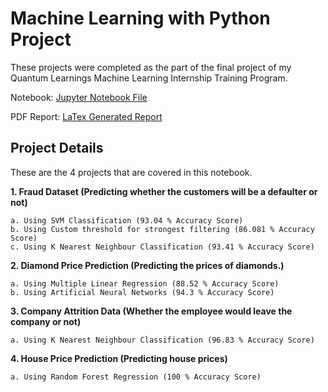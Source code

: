 # Machine Learning with Python Project
These projects were completed as the part of the final project of my Quantum Learnings Machine Learning Internship Training Program.

Notebook: [Jupyter Notebook File](./Machine%20Learning%20with%20Python%20Project.ipynb)

PDF Report: [LaTex Generated Report](./PDF%20Report%20Machine%20Learning%20with%20Python%20Project.pdf)

## Project Details
These are the 4 projects that are covered in this notebook.

**1. Fraud Dataset (Predicting whether the customers will be a defaulter or not)**<br/>
   
    a. Using SVM Classification (93.04 % Accuracy Score)
    b. Using Custom threshold for strongest filtering (86.081 % Accuracy Score)
    c. Using K Nearest Neighbour Classification (93.41 % Accuracy Score)
    
**2. Diamond Price Prediction (Predicting the prices of diamonds.)**<br/>

    a. Using Multiple Linear Regression (88.52 % Accuracy Score)
    b. Using Artificial Neural Networks (94.3 % Accuracy Score)
    
**3. Company Attrition Data (Whether the employee would leave the company or not)**<br/>

    a. Using K Nearest Neighbour Classification (96.83 % Accuracy Score)
    
**4. House Price Prediction (Predicting house prices)**<br/>

    a. Using Random Forest Regression (100 % Accuracy Score)
